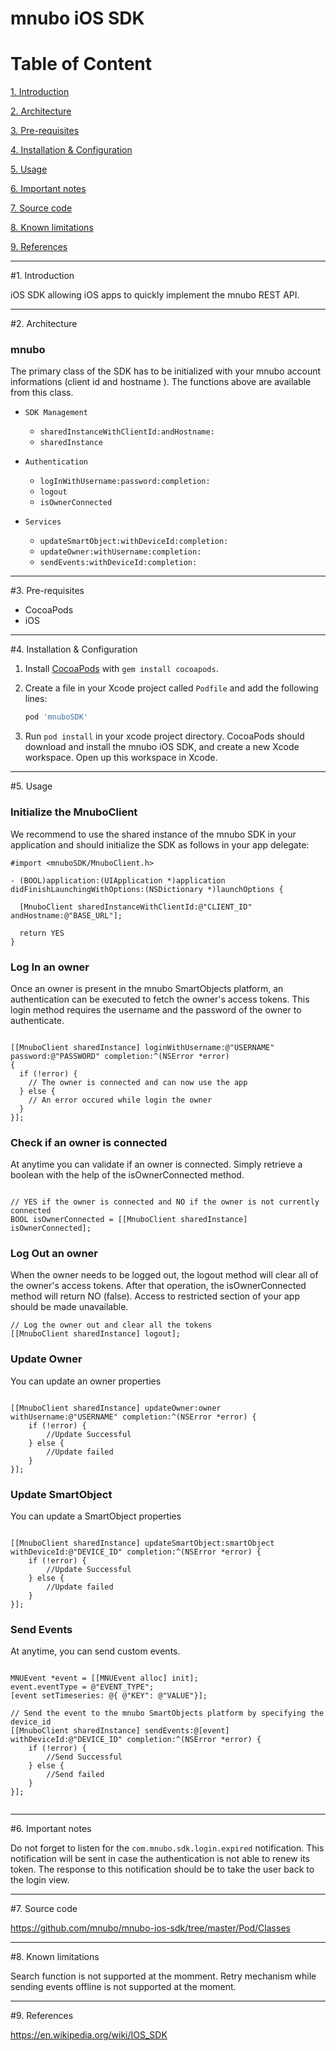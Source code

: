 # mnubo iOS SDK

Table of Content
================

[1. Introduction](#section1)

[2. Architecture](#section2)

[3. Pre-requisites](#section3)

[4. Installation & Configuration](#section4)

[5. Usage](#section5)

[6. Important notes](#section6)

[7. Source code](#section7)

[8. Known limitations](#section8)

[9. References](#section9)

---
#<a name="section1"></a>1. Introduction

iOS SDK allowing iOS apps to quickly implement the mnubo REST API.

---
#<a name="section3"></a>2. Architecture

### mnubo

The primary class of the SDK has to be initialized with your mnubo account informations (client id and hostname ). The functions above are available from this class.

* `SDK Management`
  - `sharedInstanceWithClientId:andHostname:`
  - `sharedInstance`

* `Authentication`
  - `logInWithUsername:password:completion:`
  - `logout`
  - `isOwnerConnected`

* `Services`
  - `updateSmartObject:withDeviceId:completion:`
  - `updateOwner:withUsername:completion:`
  - `sendEvents:withDeviceId:completion:`

---
#<a name="section3"></a>3. Pre-requisites

- CocoaPods
- iOS

---
#<a name="section4"></a>4. Installation & Configuration

1. Install [CocoaPods](http://cocoapods.org/) with `gem install cocoapods`.
2. Create a file in your Xcode project called `Podfile` and add the following lines:

    ```ruby
    pod 'mnuboSDK'
    ```

3. Run `pod install` in your xcode project directory. CocoaPods should download and
install the mnubo iOS SDK, and create a new Xcode workspace. Open up this workspace in Xcode.

---
#<a name="section5"></a>5. Usage

### Initialize the MnuboClient

We recommend to use the shared instance of the mnubo SDK in your application and should initialize the SDK as follows in your app delegate:

```objc
#import <mnuboSDK/MnuboClient.h>

- (BOOL)application:(UIApplication *)application didFinishLaunchingWithOptions:(NSDictionary *)launchOptions {

  [MnuboClient sharedInstanceWithClientId:@"CLIENT_ID" andHostname:@"BASE_URL"];

  return YES
}
```

### Log In an owner

Once an owner is present in the mnubo SmartObjects platform, an authentication can be executed to fetch the owner's access tokens. This login method requires the username and the password of the owner to authenticate.

```objc

[[MnuboClient sharedInstance] loginWithUsername:@"USERNAME" password:@"PASSWORD" completion:^(NSError *error)
{
  if (!error) {
    // The owner is connected and can now use the app
  } else {
    // An error occured while login the owner
  }
}];

```

### Check if an owner is connected

At anytime you can validate if an owner is connected. Simply retrieve a boolean with the help of the isOwnerConnected method.

```objc

// YES if the owner is connected and NO if the owner is not currently connected
BOOL isOwnerConnected = [[MnuboClient sharedInstance] isOwnerConnected];
```

### Log Out an owner

When the owner needs to be logged out, the logout method will clear all of the owner's access tokens. After that operation, the isOwnerConnected method will return NO (false). Access to restricted section of your app should be made unavailable.

```objc
// Log the owner out and clear all the tokens
[[MnuboClient sharedInstance] logout];

```
### Update Owner

You can update an owner properties

```objc

[[MnuboClient sharedInstance] updateOwner:owner withUsername:@"USERNAME" completion:^(NSError *error) {
    if (!error) {
        //Update Successful
    } else {
        //Update failed
    }
}];

```

### Update SmartObject

You can update a SmartObject properties

```objc

[[MnuboClient sharedInstance] updateSmartObject:smartObject withDeviceId:@"DEVICE_ID" completion:^(NSError *error) {
    if (!error) {
        //Update Successful
    } else {
        //Update failed
    }
}];

```

### Send Events

At anytime, you can send custom events.

```objc

MNUEvent *event = [[MNUEvent alloc] init];
event.eventType = @"EVENT_TYPE";
[event setTimeseries: @{ @"KEY": @"VALUE"}];

// Send the event to the mnubo SmartObjects platform by specifying the device_id
[[MnuboClient sharedInstance] sendEvents:@[event] withDeviceId:@"DEVICE_ID" completion:^(NSError *error) {
    if (!error) {
        //Send Successful
    } else {
        //Send failed
    }
}];


```

  ---
#<a name="section6"></a>6. Important notes

Do not forget to listen for the `com.mnubo.sdk.login.expired` notification. This notification will be sent in case the authentication is not able to renew its token. The response to this notification should be to take the user back to
the login view.


---
#<a name="section7"></a>7. Source code

https://github.com/mnubo/mnubo-ios-sdk/tree/master/Pod/Classes

---
#<a name="section8"></a>8. Known limitations

Search function is not supported at the momment.
Retry mechanism while sending events offline is not supported at the moment.

---
#<a name="section9"></a>9. References

https://en.wikipedia.org/wiki/IOS_SDK
